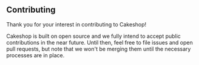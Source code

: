 
## Contributing

Thank you for your interest in contributing to Cakeshop!

Cakeshop is built on open source and we fully intend to accept public contributions in the near future. Until then, feel free to file issues and open pull requests, but note that we won't be merging them until the necessary processes are in place.
